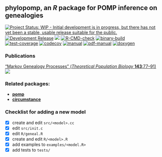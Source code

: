 ## **phylopomp**, an *R* package for POMP inference on genealogies

[![Project Status: WIP - Initial development is in progress, but there
has not yet been a stable, usable release suitable for the public.](https://www.repostatus.org/badges/latest/wip.svg)](https://www.repostatus.org/#wip)
[![Development Release](https://img.shields.io/github/release/kingaa/phylopomp.svg)](https://github.com/kingaa/phylopomp/releases/latest)
[![](https://www.r-pkg.org/badges/version/phylopomp?color=blue)](https://cran.r-project.org/package=phylopomp)
[![R-CMD-check](https://github.com/kingaa/phylopomp/actions/workflows/r-cmd-check.yml/badge.svg)](https://github.com/kingaa/phylopomp/actions/workflows/r-cmd-check.yml)
[![binary-build](https://github.com/kingaa/phylopomp/actions/workflows/binary-build.yml/badge.svg)](https://github.com/kingaa/phylopomp/actions/workflows/binary-build.yml)
[![test-coverage](https://github.com/kingaa/phylopomp/actions/workflows/test-coverage.yml/badge.svg)](https://github.com/kingaa/phylopomp/actions/workflows/test-coverage.yml)
[![codecov](https://codecov.io/gh/kingaa/phylopomp/branch/master/graph/badge.svg)](https://codecov.io/gh/kingaa/phylopomp)
[![manual](https://img.shields.io/badge/manual-HTML-brown)](https://kingaa.github.io/manuals/phylopomp/)
[![pdf-manual](https://img.shields.io/badge/manual-PDF-brown)](https://kingaa.github.io/manuals/phylopomp/pdf/)
[![doxygen](https://img.shields.io/badge/doxygen-HTML-brown)](https://kingaa.github.io/manuals/phylopomp/source/html/index.html)


### Publications

[“Markov Genealogy Processes” (*Theoretical Population Biology*
**143**:77–91)](https://doi.org/10.1016/j.tpb.2021.11.003)  
[![](https://img.shields.io/badge/doi-10.1016/j.tpb.2021.11.003-yellow.svg)](https://doi.org/10.1016/j.tpb.2021.11.003)

### Related packages:

  - [**pomp**](https://github.com/kingaa/pomp/)
  - [**circumstance**](https://github.com/kingaa/circumstance/)

### Checklist for adding a new model

- [x] create and edit `src/<model>.cc`
- [x] edit `src/init.c`
- [x] edit `R/geneal.R`
- [x] create and edit `R/<model>.R`
- [x] add examples to `examples/<model.R>`
- [x] add tests to `tests/`

